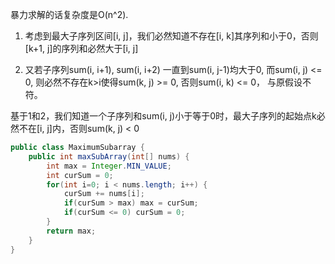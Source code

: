 暴力求解的话复杂度是O(n^2).

1. 考虑到最大子序列区间[i, j]，我们必然知道不存在[i, k]其序列和小于0，否则[k+1, j]的序列和必然大于[i, j]

2. 又若子序列sum(i, i+1), sum(i, i+2) 一直到sum(i, j-1)均大于0, 而sum(i, j) <= 0, 则必然不存在k>i使得sum(k, j) >= 0, 否则sum(i, k) <= 0， 与原假设不符。

基于1和2，我们知道一个子序列和sum(i, j)小于等于0时，最大子序列的起始点k必然不在[i, j]内，否则sum(k, j) < 0
```java
public class MaximumSubarray {
    public int maxSubArray(int[] nums) {
        int max = Integer.MIN_VALUE;
        int curSum = 0;
        for(int i=0; i < nums.length; i++) {
            curSum += nums[i];
            if(curSum > max) max = curSum;
            if(curSum <= 0) curSum = 0;
        }
        return max;
    }
}
```